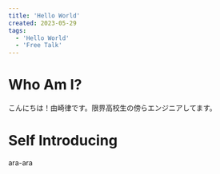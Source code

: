 ```yaml
---
title: 'Hello World'
created: 2023-05-29
tags:
  - 'Hello World'
  - 'Free Talk'
---
```


# Who Am I?

こんにちは！由崎律です。限界高校生の傍らエンジニアしてます。

# Self Introducing

ara-ara
